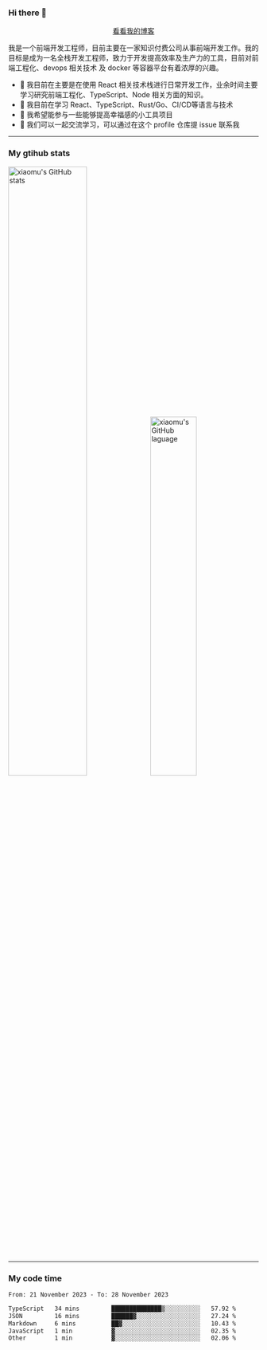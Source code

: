 ### Hi there 👋

<p align="center">
  <a href="https://real-jacket.github.io">看看我的博客</a>
</p>

我是一个前端开发工程师，目前主要在一家知识付费公司从事前端开发工作。我的目标是成为一名全栈开发工程师，致力于开发提高效率及生产力的工具，目前对前端工程化、devops 相关技术 及 docker 等容器平台有着浓厚的兴趣。

- 🔭 我目前在主要是在使用 React 相关技术栈进行日常开发工作，业余时间主要学习研究前端工程化、TypeScript、Node 相关方面的知识。
- 🌱 我目前在学习 React、TypeScript、Rust/Go、CI/CD等语言与技术
- 👯 我希望能参与一些能够提高幸福感的小工具项目
- 💬 我们可以一起交流学习，可以通过在这个 profile 仓库提 issue 联系我

***

### My gtihub stats

<a><img src="https://github-readme-stats-git-masterrstaa-rickstaa.vercel.app/api?username=real-jacket&&show_icons=true" title="xiaomu's GitHub stats" alt="xiaomu's GitHub stats" style="width:56%;"/></a>
<a><img src="https://github-readme-stats-git-masterrstaa-rickstaa.vercel.app/api/top-langs/?username=real-jacket&layout=compact" title="xiaomu's GitHub laguage" alt="xiaomu's GitHub laguage" style="width:43%;"/><a/>

***

### My code time

<!--START_SECTION:waka-->

```txt
From: 21 November 2023 - To: 28 November 2023

TypeScript   34 mins         ██████████████▒░░░░░░░░░░   57.92 %
JSON         16 mins         ██████▓░░░░░░░░░░░░░░░░░░   27.24 %
Markdown     6 mins          ██▓░░░░░░░░░░░░░░░░░░░░░░   10.43 %
JavaScript   1 min           ▓░░░░░░░░░░░░░░░░░░░░░░░░   02.35 %
Other        1 min           ▓░░░░░░░░░░░░░░░░░░░░░░░░   02.06 %
```

<!--END_SECTION:waka-->
